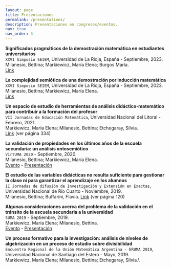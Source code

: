 ```yaml
---
layout: page
title: Presentaciones
permalink: /presentations/
description: Presentaciones en congresos/eventos.
nav: true
nav_order: 3
---
```


**Significados pragmáticos de la demostración matemática en estudiantes universitarios**\
`XXVI Simposio SEIEM`, Universidad de La Rioja, España - Septiembre, 2023.\
Milanesio, Bettina; Markiewicz, María Elena; Burgos María.\
[Link]()

**La complejidad semiótica de una demostración por inducción matemática**\
`XXVI Simposio SEIEM`, Universidad de La Rioja, España - Septiembre, 2023.\
Milanesio, Bettina; Markiewicz, María Elena.\
[Link]()

**Un espacio de estudio de herramientas de análisis didáctico-matemático para contribuir a la formación del profesor**\
`VII Jornadas de Educación Matemática`, Universidad Nacional del Litoral - Febrero, 2021.\
Markiewicz, María Elena; Milanesio, Bettina; Etchegaray, Silvia.\
[Link](https://www.fhuc.unl.edu.ar/institucional/wp-content/uploads/sites/3/2018/08/Ebook-Actas-Jornadas-Matem%C3%A1tica-2021.pdf) (ver página 334)

**La validación de propiedades en los últimos años de la escuela secundaria: un análisis ontosemiótico**\
`VirtUMA 2020` - Septiembre, 2020.\
Milanesio, Bettina; Markiewicz, María Elena.\
[Evento](https://virtuma2020.com.ar) - [Presentación](https://www.youtube.com/watch?v=JLW7khUUDqg&feature=youtu.be&ab_channel=BettinaMilanesio)

**El estudio de las variables didácticas no resulta suficiente para gestionar la clase ni para garantizar el aprendizaje en los alumnos**\
`II Jornadas de difusión de Investigación y Extensión en Exactas`, Universidad Nacional de Río Cuarto - Noviembre, 2019. \
Milanesio, Bettina; Buffarini, Flavia.
[Link](https://drive.google.com/file/d/1jvoNKOXwzuwWVt6aAMmU7Bc9qhbzRYWB/view)
(ver página 120)

**Algunas consideraciones acerca del problema de la validación en el tránsito de la escuela secundaria a la universidad**\
`SUMA 2019` - Septiembre, 2019.\
Markiewicz, María Elena; Milanesio, Bettina.\
[Evento](http://www.union-matematica.org.ar/suma2019/suma2019.html) - [Presentación](http://www.union-matematica.org.ar/suma2019/abstract_ed_2.html#29/07/2019%2010:13:54)

**Un proceso formativo para la investigación: análisis de niveles de algebrización en un proceso de estudio sobre divisibilidad**\
`Encuentro Regional de la Unión Matemática Argentina - ERUMA 2019`, Universidad Nacional de Santiago del Estero - Mayo, 2019.\
Markiewicz, María Elena; Milanesio, Bettina; Etchegaray, Silvia.\
